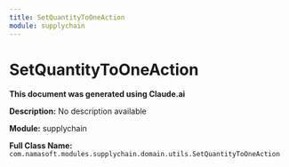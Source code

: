 ```yaml
---
title: SetQuantityToOneAction
module: supplychain
---
```



<div class='entity-flows'>

# SetQuantityToOneAction

**This document was generated using Claude.ai**

**Description:** No description available

**Module:** supplychain

**Full Class Name:** `com.namasoft.modules.supplychain.domain.utils.SetQuantityToOneAction`


</div>

